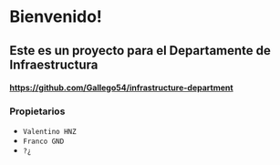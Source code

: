 # Bienvenido!


## Este es un proyecto para el Departamente de Infraestructura 
#### https://github.com/Gallego54/infrastructure-department


### Propietarios
- ```Valentino HNZ```
- ```Franco GND```
- ```?¿``` 
